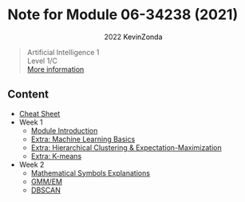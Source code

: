 # Note for Module 06-34238 (2021)

<center>
<span>2022</span>
<a style="text-decoration:none; color: black;" href="https://github.com/KevinZonda">KevinZonda</a>
</center>


> Artificial Intelligence 1  
> Level 1/C  
> [More information](https://www.cs.bham.ac.uk/internal/modules/2021/06-34238/)

## Content

- [Cheat Sheet](CheatSheet.md)
- Week 1
  - [Module Introduction](note/Week1/Week1-MI.md)
  - [Extra: Machine Learning Basics](note/Week1/Week1-Extra-MLB.md)
  - [Extra: Hierarchical Clustering & Expectation-Maximization](note/Week1/Week1-Extra-HCEM.md)
  - [Extra: K-means](note/Week1/Week1-Extra-KM.md)
- Week 2
  - [Mathematical Symbols Explanations](note/Week2/Week2-MSE.md)
  - [GMM/EM](note/Week2/Week2-GMMEM.md)
  - [DBSCAN](note/Week2/Week2-DBSCAN.md)
